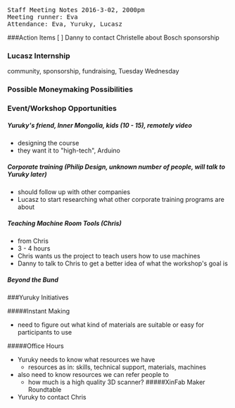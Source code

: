 <pre>
Staff Meeting Notes 2016-3-02, 2000pm
Meeting runner: Eva
Attendance: Eva, Yuruky, Lucasz
</pre>

###Action Items
[ ] Danny to contact Christelle about Bosch sponsorship

### Lucasz Internship

community, sponsorship, fundraising, Tuesday Wednesday


### Possible Moneymaking Possibilities


### Event/Workshop Opportunities

##### Yuruky's friend, Inner Mongolia, kids (10 - 15), remotely video
- designing the course
- they want it to "high-tech", Arduino

##### Corporate training (Philip Design, unknown number of people, will talk to Yuruky later)
- should follow up with other companies
- Lucasz to start researching what other corporate training programs are about

##### Teaching Machine Room Tools  (Chris)
- from Chris
- 3 - 4 hours
- Chris wants us the project to teach users how to use machines 
- Danny to talk to Chris to get a better idea of what the workshop's goal is 

##### Beyond the Bund

###Yuruky Initiatives

#####Instant Making
- need to figure out what kind of materials are suitable or easy for participants to use

#####Office Hours
- Yuruky needs to know what resources we have
  - resources as in: skills, technical support, materials, machines
- also need to know resources we can refer people to 
  - how much is a high quality 3D scanner?
#####XinFab Maker Roundtable
- Yuruky to contact Chris 
